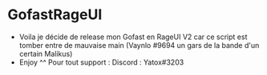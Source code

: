 # GofastRageUI

- Voila je décide de release mon Gofast en RageUI V2 car ce script est tomber entre de mauvaise main (Vaynlo #9694 un gars de la bande d'un certain Malikus)
- Enjoy ^^ 
Pour tout support : 
Discord : Yatox#3203
